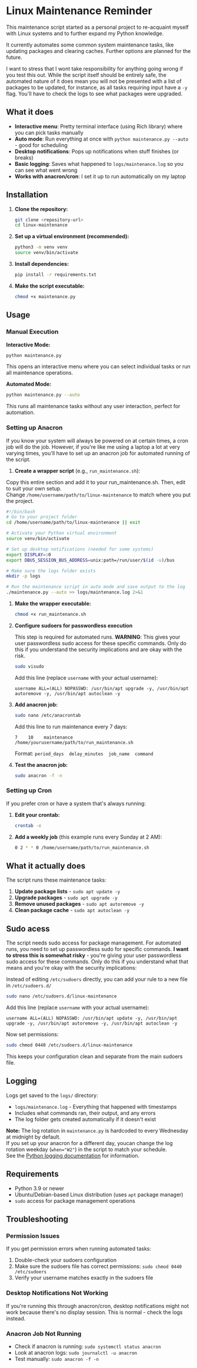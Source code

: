 # Linux Maintenance Reminder

This maintenance script started as a personal project to re-acquaint myself with Linux systems and to further expand my Python knowledge.

It currently automates some common system maintenance tasks, like updating packages and clearing caches. Further options are planned for the future.

I want to stress that I wont take responsibility for anything going wrong if you test this out. While the script itself should be entirely safe, the automated nature of it does mean you will not be presented with a list of packages to be updated, for instance, as all tasks requiring input have a `-y` flag. You'll have to check the logs to see what packages were upgraded.

## What it does

- **Interactive menu**: Pretty terminal interface (using Rich library) where you can pick tasks manually
- **Auto mode**: Run everything at once with `python maintenance.py --auto` - good for scheduling
- **Desktop notifications**: Pops up notifications when stuff finishes (or breaks)
- **Basic logging**: Saves what happened to `logs/maintenance.log` so you can see what went wrong
- **Works with anacron/cron**: I set it up to run automatically on my laptop

## Installation

1. **Clone the repository:**

   ```bash
   git clone <repository-url>
   cd linux-maintenance
   ```

2. **Set up a virtual environment (recommended):**

   ```bash
   python3 -m venv venv
   source venv/bin/activate
   ```

3. **Install dependencies:**

   ```bash
   pip install -r requirements.txt
   ```

4. **Make the script executable:**

   ```bash
   chmod +x maintenance.py
   ```

## Usage

### Manual Execution

**Interactive Mode:**

```bash
python maintenance.py
```

This opens an interactive menu where you can select individual tasks or run all maintenance operations.

**Automated Mode:**

```bash
python maintenance.py --auto
```

This runs all maintenance tasks without any user interaction, perfect for automation.

### Setting up Anacron

If you know your system will always be powered on at certain times, a cron job will do the job. However, if you're like me using a laptop a lot at very varying times, you'll have to set up an anacron job for automated running of the script.

1. **Create a wrapper script** (e.g., `run_maintenance.sh`):

Copy this entire section and add it to your run_maintenance.sh. Then, edit to suit your own setup.  
Change `/home/username/path/to/linux-maintenance` to match where you put the project.

   ```bash
   #!/bin/bash
   # Go to your project folder
   cd /home/username/path/to/linux-maintenance || exit

   # Activate your Python virtual environment
   source venv/bin/activate

   # Set up desktop notifications (needed for some systems)
   export DISPLAY=:0
   export DBUS_SESSION_BUS_ADDRESS=unix:path=/run/user/$(id -u)/bus

   # Make sure the logs folder exists
   mkdir -p logs

   # Run the maintenance script in auto mode and save output to the log
   ./maintenance.py --auto >> logs/maintenance.log 2>&1
   ```

1. **Make the wrapper executable:**

   ```bash
   chmod +x run_maintenance.sh
   ```

2. **Configure sudoers for passwordless execution**

   This step is required for automated runs. **WARNING**: This gives your user passwordless sudo access for these specific commands. Only do this if you understand the security implications and are okay with the risk.

   ```bash
   sudo visudo
   ```

   Add this line (replace `username` with your actual username):

   ```text
   username ALL=(ALL) NOPASSWD: /usr/bin/apt upgrade -y, /usr/bin/apt autoremove -y, /usr/bin/apt autoclean -y
   ```

3. **Add anacron job:**

   ```bash
   sudo nano /etc/anacrontab
   ```

   Add this line to run maintenance every 7 days:

   ```text
   7    10    maintenance    /home/yourusername/path/to/run_maintenance.sh
   ```

   Format: `period_days  delay_minutes  job_name  command`

4. **Test the anacron job:**

   ```bash
   sudo anacron -f -n
   ```

### Setting up Cron

If you prefer cron or have a system that's always running:

1. **Edit your crontab:**

   ```bash
   crontab -e
   ```

2. **Add a weekly job** (this example runs every Sunday at 2 AM):

   ```bash
   0 2 * * 0 /home/username/path/to/run_maintenance.sh
   ```

## What it actually does

The script runs these maintenance tasks:

1. **Update package lists** - `sudo apt update -y`
2. **Upgrade packages** - `sudo apt upgrade -y`  
3. **Remove unused packages** - `sudo apt autoremove -y`
4. **Clean package cache** - `sudo apt autoclean -y`

## Sudo acess

The script needs sudo access for package management. For automated runs, you need to set up passwordless sudo for specific commands. **I want to stress this is somewhat risky** - you're giving your user passwordless sudo access for these commands. Only do this if you understand what that means and you're okay with the security implications:

Instead of editing `/etc/sudoers` directly, you can add your rule to a new file in `/etc/sudoers.d/`

```bash
sudo nano /etc/sudoers.d/linux-maintenance
```

Add this line (replace `username` with your actual username):

```text
username ALL=(ALL) NOPASSWD: /usr/bin/apt update -y, /usr/bin/apt upgrade -y, /usr/bin/apt autoremove -y, /usr/bin/apt autoclean -y
```

Now set permissions:

```bash
sudo chmod 0440 /etc/sudoers.d/linux-maintenance
```

This keeps your configuration clean and separate from the main sudoers file.

## Logging

Logs get saved to the `logs/` directory:

- `logs/maintenance.log` - Everything that happened with timestamps
- Includes what commands ran, their output, and any errors
- The log folder gets created automatically if it doesn't exist

**Note:** The log rotation in `maintenance.py` is hardcoded to every Wednesday at midnight by default.  
If you set up your anacron  for a different day, youcan change the log rotation weekday (`when="W2"`) in the script to match your schedule.  
See the [Python logging documentation](https://docs.python.org/3/library/logging.handlers.html#timedrotatingfilehandler) for information.

## Requirements

- Python 3.9 or newer
- Ubuntu/Debian-based Linux distribution (uses `apt` package manager)
- `sudo` access for package management operations

## Troubleshooting

### Permission Issues

If you get permission errors when running automated tasks:

1. Double-check your sudoers configuration
2. Make sure the sudoers file has correct permissions: `sudo chmod 0440 /etc/sudoers`
3. Verify your username matches exactly in the sudoers file

### Desktop Notifications Not Working

If you're running this through anacron/cron, desktop notifications might not work because there's no display session. This is normal - check the logs instead.

### Anacron Job Not Running

- Check if anacron is running: `sudo systemctl status anacron`
- Look at anacron logs: `sudo journalctl -u anacron`
- Test manually: `sudo anacron -f -n`
